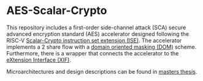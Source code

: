 # AES-Scalar-Crypto
This repository includes a first-order side-channel attack (SCA) secure advanced encryption standard (AES) accelerator designed following the RISC-V [Scalar-Crypto instruction set extension (ISE)](https://github.com/riscv/riscv-crypto). The accelerator implements a 2 share flow with a [domain oriented masking (DOM)](https://eprint.iacr.org/2016/486) scheme. Furthermore, there is a wrapper that connects the accelerator to the [eXtension Interface (XIF)](https://github.com/openhwgroup/core-v-xif).

Microarchitectures and design descriptions can be found in [masters thesis](). 